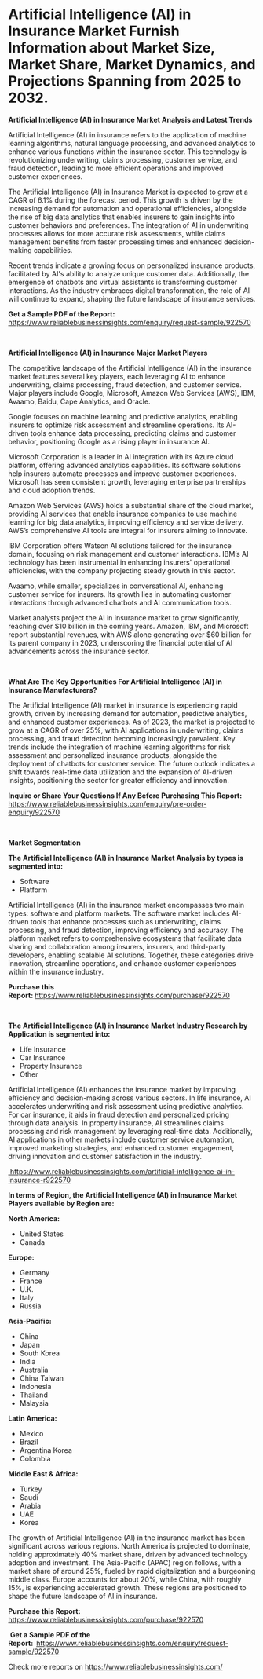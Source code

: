 <p><h1>Artificial Intelligence (AI) in Insurance Market Furnish Information about Market Size, Market Share, Market Dynamics, and Projections Spanning from 2025 to 2032.</h1></p><p><strong>Artificial Intelligence (AI) in Insurance Market Analysis and Latest Trends</strong></p>
<p><p>Artificial Intelligence (AI) in insurance refers to the application of machine learning algorithms, natural language processing, and advanced analytics to enhance various functions within the insurance sector. This technology is revolutionizing underwriting, claims processing, customer service, and fraud detection, leading to more efficient operations and improved customer experiences.</p><p>The Artificial Intelligence (AI) in Insurance Market is expected to grow at a CAGR of 6.1% during the forecast period. This growth is driven by the increasing demand for automation and operational efficiencies, alongside the rise of big data analytics that enables insurers to gain insights into customer behaviors and preferences. The integration of AI in underwriting processes allows for more accurate risk assessments, while claims management benefits from faster processing times and enhanced decision-making capabilities.</p><p>Recent trends indicate a growing focus on personalized insurance products, facilitated by AI's ability to analyze unique customer data. Additionally, the emergence of chatbots and virtual assistants is transforming customer interactions. As the industry embraces digital transformation, the role of AI will continue to expand, shaping the future landscape of insurance services.</p></p>
<p><strong>Get a Sample PDF of the Report:&nbsp;</strong> <a href="https://www.reliablebusinessinsights.com/enquiry/request-sample/922570?utm_campaign=1837&utm_medium=2&utm_source=Github&utm_content=ia&utm_term=11032025&utm_id=artificial-intelligence-ai-in-insurance">https://www.reliablebusinessinsights.com/enquiry/request-sample/922570</a></p>
<p>&nbsp;</p>
<p><strong>Artificial Intelligence (AI) in Insurance Major Market Players</strong></p>
<p><p>The competitive landscape of the Artificial Intelligence (AI) in the insurance market features several key players, each leveraging AI to enhance underwriting, claims processing, fraud detection, and customer service. Major players include Google, Microsoft, Amazon Web Services (AWS), IBM, Avaamo, Baidu, Cape Analytics, and Oracle.</p><p>Google focuses on machine learning and predictive analytics, enabling insurers to optimize risk assessment and streamline operations. Its AI-driven tools enhance data processing, predicting claims and customer behavior, positioning Google as a rising player in insurance AI.</p><p>Microsoft Corporation is a leader in AI integration with its Azure cloud platform, offering advanced analytics capabilities. Its software solutions help insurers automate processes and improve customer experiences. Microsoft has seen consistent growth, leveraging enterprise partnerships and cloud adoption trends.</p><p>Amazon Web Services (AWS) holds a substantial share of the cloud market, providing AI services that enable insurance companies to use machine learning for big data analytics, improving efficiency and service delivery. AWS’s comprehensive AI tools are integral for insurers aiming to innovate.</p><p>IBM Corporation offers Watson AI solutions tailored for the insurance domain, focusing on risk management and customer interactions. IBM’s AI technology has been instrumental in enhancing insurers' operational efficiencies, with the company projecting steady growth in this sector.</p><p>Avaamo, while smaller, specializes in conversational AI, enhancing customer service for insurers. Its growth lies in automating customer interactions through advanced chatbots and AI communication tools.</p><p>Market analysts project the AI in insurance market to grow significantly, reaching over $10 billion in the coming years. Amazon, IBM, and Microsoft report substantial revenues, with AWS alone generating over $60 billion for its parent company in 2023, underscoring the financial potential of AI advancements across the insurance sector.</p></p>
<p>&nbsp;</p>
<p><strong>What Are The Key Opportunities For Artificial Intelligence (AI) in Insurance Manufacturers?</strong></p>
<p><p>The Artificial Intelligence (AI) market in insurance is experiencing rapid growth, driven by increasing demand for automation, predictive analytics, and enhanced customer experiences. As of 2023, the market is projected to grow at a CAGR of over 25%, with AI applications in underwriting, claims processing, and fraud detection becoming increasingly prevalent. Key trends include the integration of machine learning algorithms for risk assessment and personalized insurance products, alongside the deployment of chatbots for customer service. The future outlook indicates a shift towards real-time data utilization and the expansion of AI-driven insights, positioning the sector for greater efficiency and innovation.</p></p>
<p><strong>Inquire or Share Your Questions If Any Before Purchasing This Report:</strong> <a href="https://www.reliablebusinessinsights.com/enquiry/pre-order-enquiry/922570?utm_campaign=1837&utm_medium=2&utm_source=Github&utm_content=ia&utm_term=11032025&utm_id=artificial-intelligence-ai-in-insurance">https://www.reliablebusinessinsights.com/enquiry/pre-order-enquiry/922570</a></p>
<p>&nbsp;</p>
<p><strong>Market Segmentation</strong></p>
<p><strong>The Artificial Intelligence (AI) in Insurance Market Analysis by types is segmented into:</strong></p>
<p><ul><li>Software</li><li>Platform</li></ul></p>
<p><p>Artificial Intelligence (AI) in the insurance market encompasses two main types: software and platform markets. The software market includes AI-driven tools that enhance processes such as underwriting, claims processing, and fraud detection, improving efficiency and accuracy. The platform market refers to comprehensive ecosystems that facilitate data sharing and collaboration among insurers, insurers, and third-party developers, enabling scalable AI solutions. Together, these categories drive innovation, streamline operations, and enhance customer experiences within the insurance industry.</p></p>
<p><strong>Purchase this Report:&nbsp;</strong><a href="https://www.reliablebusinessinsights.com/purchase/922570?utm_campaign=1837&utm_medium=2&utm_source=Github&utm_content=ia&utm_term=11032025&utm_id=artificial-intelligence-ai-in-insurance">https://www.reliablebusinessinsights.com/purchase/922570</a></p>
<p>&nbsp;</p>
<p><strong>The Artificial Intelligence (AI) in Insurance Market Industry Research by Application is segmented into:</strong></p>
<p><ul><li>Life Insurance</li><li>Car Insurance</li><li>Property Insurance</li><li>Other</li></ul></p>
<p><p>Artificial Intelligence (AI) enhances the insurance market by improving efficiency and decision-making across various sectors. In life insurance, AI accelerates underwriting and risk assessment using predictive analytics. For car insurance, it aids in fraud detection and personalized pricing through data analysis. In property insurance, AI streamlines claims processing and risk management by leveraging real-time data. Additionally, AI applications in other markets include customer service automation, improved marketing strategies, and enhanced customer engagement, driving innovation and customer satisfaction in the industry.</p></p>
<p><a href="https://www.reliablebusinessinsights.com/artificial-intelligence-ai-in-insurance-r922570?utm_campaign=1837&utm_medium=2&utm_source=Github&utm_content=ia&utm_term=11032025&utm_id=artificial-intelligence-ai-in-insurance">&nbsp;https://www.reliablebusinessinsights.com/artificial-intelligence-ai-in-insurance-r922570</a></p>
<p><strong>In terms of Region, the Artificial Intelligence (AI) in Insurance Market Players available by Region are:</strong></p>
<p>
    <p> <strong> North America: </strong>
        <ul>
            <li>United States</li>
            <li>Canada</li>
        </ul>
        </p> 
    <p> <strong> Europe: </strong>
        <ul>
            <li>Germany</li>
            <li>France</li>
            <li>U.K.</li>
            <li>Italy</li>
            <li>Russia</li>
        </ul>
        </p> 
    <p> <strong> Asia-Pacific: </strong>
        <ul>
            <li>China</li>
            <li>Japan</li>
            <li>South Korea</li>
            <li>India</li>
            <li>Australia</li>
            <li>China Taiwan</li>
            <li>Indonesia</li>
            <li>Thailand</li>
            <li>Malaysia</li>
        </ul>
        </p> 
    <p> <strong> Latin America: </strong>
        <ul>
            <li>Mexico</li>
            <li>Brazil</li>
            <li>Argentina Korea</li>
            <li>Colombia</li>
        </ul>
        </p> 
    <p> <strong> Middle East & Africa: </strong>
        <ul>
            <li>Turkey</li>
            <li>Saudi</li>
            <li>Arabia</li>
            <li>UAE</li>
            <li>Korea</li>
        </ul>
    </p>
    </p>
<p><p>The growth of Artificial Intelligence (AI) in the insurance market has been significant across various regions. North America is projected to dominate, holding approximately 40% market share, driven by advanced technology adoption and investment. The Asia-Pacific (APAC) region follows, with a market share of around 25%, fueled by rapid digitalization and a burgeoning middle class. Europe accounts for about 20%, while China, with roughly 15%, is experiencing accelerated growth. These regions are positioned to shape the future landscape of AI in insurance.</p></p>
<p><strong>Purchase this Report: </strong><a href="https://www.reliablebusinessinsights.com/purchase/922570?utm_campaign=1837&utm_medium=2&utm_source=Github&utm_content=ia&utm_term=11032025&utm_id=artificial-intelligence-ai-in-insurance">https://www.reliablebusinessinsights.com/purchase/922570</a></p>
<p>&nbsp;<strong>Get a Sample PDF of the Report:&nbsp;&nbsp;</strong><a href="https://www.reliablebusinessinsights.com/enquiry/request-sample/922570?utm_campaign=1837&utm_medium=2&utm_source=Github&utm_content=ia&utm_term=11032025&utm_id=artificial-intelligence-ai-in-insurance">https://www.reliablebusinessinsights.com/enquiry/request-sample/922570</a></p>
<p><strong></strong></p>
<p>Check more reports on <a href="https://www.reliablebusinessinsights.com/?utm_campaign=1837&utm_medium=2&utm_source=Github&utm_content=ia&utm_term=11032025&utm_id=artificial-intelligence-ai-in-insurance">https://www.reliablebusinessinsights.com/</a></p>
